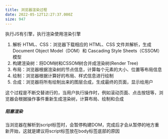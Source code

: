 ```yaml
---
title: 浏览器渲染过程
date: 2022-05-12T12:27:37.000Z
size: 947
---
```

执行JS有引擎，执行渲染使用渲染引擎

1. 解析 HTML、CSS：浏览器下载相应的 HTML、CSS 文件并解析，生成 Document Object Model（DOM）和 Cascading Style Sheets（CSSOM）模型
2. 构建渲染树：将DOM树和CSSOM树合并成渲染树(Render Tree)
3. 布局：浏览器根据渲染树的节点信息，计算每个元素的大小、位置等布局信息
4. 绘制：浏览器根据计算好的布局、样式信息进行绘制
5. 合成：浏览器将所有绘制出来的图层合成，生成最终的页面，显示给用户

这个过程是不断交替进行的，当用户执行操作时，例如滚动页面、点击按钮等，浏览器会根据操作事件重新生成渲染树，计算布局、绘制和合成

##### 阻塞渲染
当浏览器在解析到script标签时，会暂停构建DOM，完成后才会从暂停的地方重新开始，这就是建议将script标签放在body标签底部的原因

